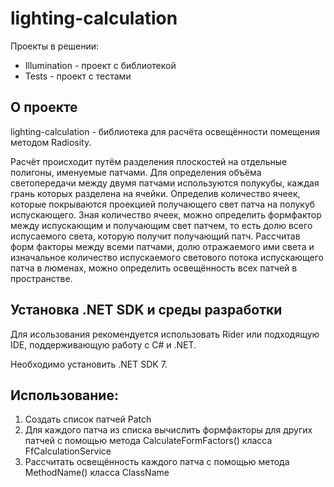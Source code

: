 # lighting-calculation
Проекты в решении:
* Illumination - проект с библиотекой
* Tests - проект с тестами

## О проекте
lighting-calculation - библиотека для расчёта освещённости помещения методом Radiosity.

Расчёт происходит путём разделения плоскостей на отдельные полигоны, именуемые патчами. Для определения объёма светопередачи между двумя патчами используются полукубы, каждая грань которых разделена на ячейки. Определив количество ячеек, которые покрываются проекцией получающего свет патча на полукуб испускающего. Зная количество ячеек, можно определить формфактор между испускающим и получающим свет патчем, то есть долю всего испусаемого света, которую получит получающий патч. Рассчитав форм факторы между всеми патчами, долю отражаемого ими света и изначальное количество испускаемого светового потока испускающего патча в люменах, можно определить освещённость всех патчей в пространстве.

## Установка .NET SDK и среды разработки
Для исользования рекомендуется использовать Rider или подходящую IDE, поддерживающую работу с C# и .NET.

Необходимо установить .NET SDK 7.

## Использование:
1) Создать список патчей Patch
2) Для каждого патча из списка вычислить формфакторы для других патчей с помощью метода CalculateFormFactors() класса FfCalculationService
3) Рассчитать освещённость каждого патча с помощью метода MethodName() класса ClassName
